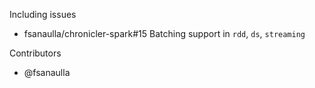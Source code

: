 Including issues
- fsanaulla/chronicler-spark#15 Batching support in `rdd`, `ds`, `streaming`
 
Contributors

- @fsanaulla
